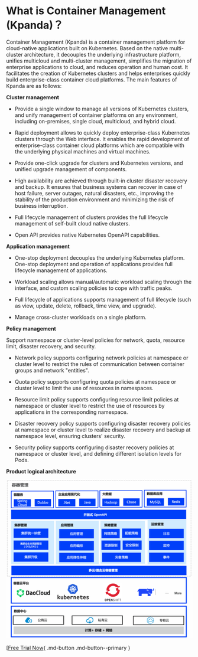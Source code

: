 # What is Container Management (Kpanda)？

Container Management (Kpanda) is a container management platform for cloud-native applications built on Kubernetes. Based on the native multi-cluster architecture, it decouples the underlying infrastructure platform, unifies multicloud and multi-cluster management, simplifies the migration of enterprise applications to cloud, and reduces operation and human cost.
It facilitates the creation of Kubernetes clusters and helps enterprises quickly build enterprise-class container cloud platforms. The main features of Kpanda are as follows:

**Cluster management**

- Provide a single window to manage all versions of Kubernetes clusters, and unify management of container platforms on  any  environment, including on-premises, single cloud, multicloud, and hybrid cloud.

- Rapid deployment allows to quickly deploy enterprise-class Kubernetes clusters through the Web interface. It enables the rapid development of enterprise-class container cloud platforms which are compatible with the underlying physical machines and virtual machines.

- Provide one-click upgrade for clusters and Kubernetes versions, and unified upgrade management of components.

- High availability are achieved through built-in cluster disaster recovery and backup. It ensures that business systems can recover in case of host failure, server outages, natural disasters, etc., improving the stability of the production environment and minimizing the risk of business interruption.

- Full lifecycle management of clusters provides the full lifecycle management of self-built cloud native clusters.

- Open API provides native Kubernetes OpenAPI capabilities.

**Application management**

- One-stop deployment decouples the underlying Kubernetes platform. One-stop deployment and operation of applications provides full lifecycle management of applications.

- Workload scaling allows manual/automatic workload scaling through the interface, and custom scaling policies to cope with traffic peaks.

- Full lifecycle of applications supports management of full lifecycle (such as view, update, delete, rollback, time view, and upgrade).

- Manage cross-cluster workloads on a single platform.

**Policy management**

Support namespace or cluster-level policies for network, quota, resource limit, disaster recovery, and security.

- Network policy supports configuring network policies at namespace or cluster level to restrict the rules of communication between container groups and network "entities".

- Quota policy supports configuring quota policies at namespace or cluster level to limit the use of resources in namespaces.

- Resource limit policy supports configuring resource limit policies at namespace or cluster level to restrict the use of resources by applications in the corresponding namespace.

- Disaster recovery policy supports configuring disaster recovery policies at namespace or cluster level to realize disaster recovery and backup at namespace level, ensuring clusters' security.

- Security policy supports configuring disaster recovery policies at namespace or cluster level, and defining different isolation levels for Pods.

**Product logical architecture**

![logical architecture](../images/kpanda_architect.png)

[[Free Trial Now](../../dce/license0.md){ .md-button .md-button--primary }
